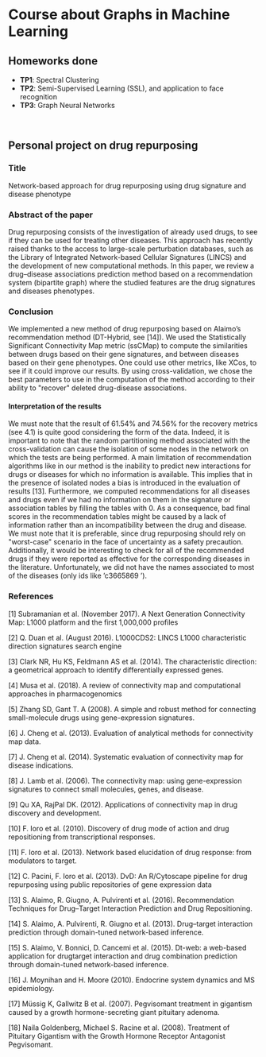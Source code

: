 # Course about Graphs in Machine Learning

## Homeworks done
- **TP1**: Spectral Clustering
- **TP2**: Semi-Supervised Learning (SSL), and application to face recognition
- **TP3**: Graph Neural Networks

<br/>

## Personal project on drug repurposing

### Title
Network-based approach for drug repurposing using drug signature and disease phenotype

### Abstract of the paper
Drug repurposing consists of the investigation of already used drugs, to see if they can be used for treating other diseases. This approach has recently raised thanks to the access to large-scale perturbation databases, such as the Library of Integrated Network-based Cellular Signatures (LINCS) and the development of new computational methods. In this paper, we review a drug–disease associations prediction method based on a recommendation system (bipartite graph) where the studied features are the drug signatures and diseases phenotypes.

### Conclusion

We implemented a new method of drug repurposing based on Alaimo’s recommendation method
(DT-Hybrid, see [14]). We used the Statistically Significant Connectivity Map metric (ssCMap) to
compute the similarities between drugs based on their gene signatures, and between diseases based
on their gene phenotypes. One could use other metrics, like XCos, to see if it could improve our
results.
By using cross-validation, we chose the best parameters to use in the computation of the method
according to their ability to "recover" deleted drug-disease associations.

#### Interpretation of the results
We must note that the result of 61.54% and 74.56% for the recovery metrics (see 4.1) is quite good
considering the form of the data. Indeed, it is important to note that the random partitioning method
associated with the cross-validation can cause the isolation of some nodes in the network on which
the tests are being performed. A main limitation of recommendation algorithms like in our method is
the inability to predict new interactions for drugs or diseases for which no information is available.
This implies that in the presence of isolated nodes a bias is introduced in the evaluation of results
[13].
Furthermore, we computed recommendations for all diseases and drugs even if we had no information
on them in the signature or association tables by filling the tables with 0. As a consequence, bad
final scores in the recommendation tables might be caused by a lack of information rather than
an incompatibility between the drug and disease. We must note that it is preferable, since drug
repurposing should rely on "worst-case" scenario in the face of uncertainty as a safety precaution.
Additionally, it would be interesting to check for all of the recommended drugs if they were reported
as effective for the corresponding diseases in the literature. Unfortunately, we did not have the names
associated to most of the diseases (only ids like ’c3665869 ’).

### References
[1] Subramanian et al. (November 2017). A Next Generation Connectivity Map: L1000 platform and
the first 1,000,000 profiles

[2] Q. Duan et al. (August 2016). L1000CDS2: LINCS L1000 characteristic direction signatures
search engine

[3] Clark NR, Hu KS, Feldmann AS et al. (2014). The characteristic direction: a geometrical
approach to identify differentially expressed genes.

[4] Musa et al. (2018). A review of connectivity map and computational approaches in pharmacogenomics

[5] Zhang SD, Gant T. A (2008). A simple and robust method for connecting small-molecule drugs
using gene-expression signatures.

[6] J. Cheng et al. (2013). Evaluation of analytical methods for connectivity map data.

[7] J. Cheng et al. (2014). Systematic evaluation of connectivity map for disease indications.

[8] J. Lamb et al. (2006). The connectivity map: using gene-expression signatures to connect small
molecules, genes, and disease.

[9] Qu XA, RajPal DK. (2012). Applications of connectivity map in drug discovery and development.

[10] F. Ioro et al. (2010). Discovery of drug mode of action and drug repositioning from transcriptional
responses.

[11] F. Ioro et al. (2013). Network based elucidation of drug response: from modulators to target.

[12] C. Pacini, F. Ioro et al. (2013). DvD: An R/Cytoscape pipeline for drug repurposing using public
repositories of gene expression data

[13] S. Alaimo, R. Giugno, A. Pulvirenti et al. (2016). Recommendation Techniques for Drug–Target
Interaction Prediction and Drug Repositioning.

[14] S. Alaimo, A. Pulvirenti, R. Giugno et al. (2013). Drug–target interaction prediction through
domain-tuned network-based inference.

[15] S. Alaimo, V. Bonnici, D. Cancemi et al. (2015). Dt-web: a web-based application for drugtarget
interaction and drug combination prediction through domain-tuned network-based inference.

[16] J. Moynihan and H. Moore (2010). Endocrine system dynamics and MS epidemiology.

[17] Müssig K, Gallwitz B et al. (2007). Pegvisomant treatment in gigantism caused by a growth
hormone-secreting giant pituitary adenoma.

[18] Naila Goldenberg, Michael S. Racine et al. (2008). Treatment of Pituitary Gigantism with the
Growth Hormone Receptor Antagonist Pegvisomant.

